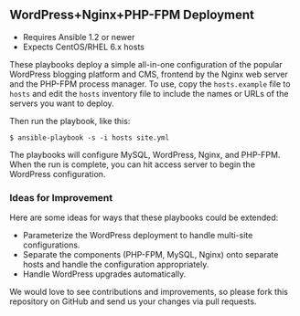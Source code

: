 ## WordPress+Nginx+PHP-FPM Deployment

- Requires Ansible 1.2 or newer
- Expects CentOS/RHEL 6.x hosts

These playbooks deploy a simple all-in-one configuration of the popular
WordPress blogging platform and CMS, frontend by the Nginx web server and the
PHP-FPM process manager. To use, copy the `hosts.example` file to `hosts` and 
edit the `hosts` inventory file to include the names or URLs of the servers
you want to deploy.

Then run the playbook, like this:

```
$ ansible-playbook -s -i hosts site.yml
```

The playbooks will configure MySQL, WordPress, Nginx, and PHP-FPM. When the run
is complete, you can hit access server to begin the WordPress configuration.

### Ideas for Improvement

Here are some ideas for ways that these playbooks could be extended:

- Parameterize the WordPress deployment to handle multi-site configurations.
- Separate the components (PHP-FPM, MySQL, Nginx) onto separate hosts and 
handle the configuration appropriately.
- Handle WordPress upgrades automatically.

We would love to see contributions and improvements, so please fork this
repository on GitHub and send us your changes via pull requests.
